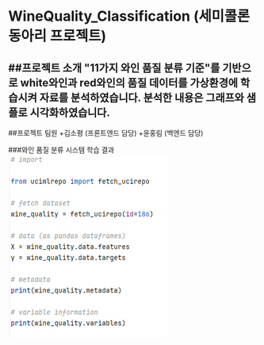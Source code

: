 # WineQuality_Classification (세미콜론 동아리 프로젝트)
##프로젝트 소개
"11가지 와인 품질 분류 기준"를 기반으로 white와인과 red와인의 품질 데이터를 가상환경에 학습시켜 자료를 분석하였습니다. 분석한 내용은 그래프와 샘플로 시각화하였습니다.
-----
##프로젝트 팀원
+김소평 (프론트엔드 담당)
+윤홍림 (백엔드 담당)

###와인 품질 분류 시스템 학습 결과
![와인품질분류기준](https://github.com/so-pyeong/WineQuality_Classification/blob/main/0702wine-5.PNG)
